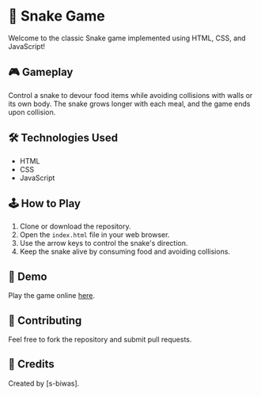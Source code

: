 # 🐍 Snake Game

Welcome to the classic Snake game implemented using HTML, CSS, and JavaScript!

## 🎮 Gameplay

Control a snake to devour food items while avoiding collisions with walls or its own body. The snake grows longer with each meal, and the game ends upon collision.

## 🛠️ Technologies Used

- HTML
- CSS
- JavaScript

## 🕹️ How to Play

1. Clone or download the repository.
2. Open the `index.html` file in your web browser.
3. Use the arrow keys to control the snake's direction.
4. Keep the snake alive by consuming food and avoiding collisions.

## 🚀 Demo

Play the game online [here](https://s-biwas-snakegame.vercel.app/).


## 🤝 Contributing

Feel free to fork the repository and submit pull requests.

## 🙌 Credits

Created by [s-biwas].


